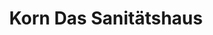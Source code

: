 ---
title: "Korn Das Sanitätshaus"
url: /frankenberg-eder/korn-das-sanitaetshaus/
shop: Sanitätshaus
---